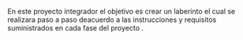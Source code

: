 En este proyecto integrador el objetivo es crear un laberinto el cual se realizara paso a paso deacuerdo a las instrucciones y requisitos suministrados en cada fase del proyecto .


